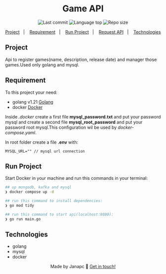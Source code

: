 <div align="center">
  <h1>Game API</h1>
  <img alt="Last commit" src="https://img.shields.io/github/last-commit/janapc/game-api-go"/>
  <img alt="Language top" src="https://img.shields.io/github/languages/top/janapc/game-api-go"/>
  <img alt="Repo size" src="https://img.shields.io/github/repo-size/janapc/game-api-go"/>

<a href="#project">Project</a>&nbsp;&nbsp;&nbsp;|&nbsp;&nbsp;&nbsp;
<a href="#requirement">Requirement</a>&nbsp;&nbsp;&nbsp;|&nbsp;&nbsp;&nbsp;
<a href="#run-project">Run Project</a>&nbsp;&nbsp;&nbsp;|&nbsp;&nbsp;&nbsp;
<a href="#request-api">Request API</a>&nbsp;&nbsp;&nbsp;|&nbsp;&nbsp;&nbsp;
<a href="#technologies">Technologies</a>

</div>

## Project

Api to register games(name, description, release date) and manager those games.Used only golang and mysql.

## Requirement

To this project your need:

- golang v1.21 [Golang](https://go.dev/)
- docker [Docker](https://www.docker.com/)

Inside _.docker_ create a first file **mysql_password.txt** and put your password mysql and create a second file **mysql_root_password** and put your password root mysql.This configuration wil be used by _docker-compose.yaml_.

In root folder create a file **.env** with:

```env
MYSQL_URL="" // mysql url connection
```

## Run Project

Start Docker in your machine and run this commands in your terminal:

```sh
## up mongodb, kafka and mysql
❯ docker compose up -d

## run this command to install dependencies:
❯ go mod tidy

## run this command to start api(localhost:8080):
❯ go run main.go

```

## Technologies

- golang
- mysql
- docker

<div align="center">

Made by Janapc 🤘 [Get in touch!](https://www.linkedin.com/in/janaina-pedrina/)

</div>
